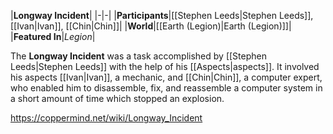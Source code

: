 |**Longway Incident**|
|-|-|
|**Participants**|[[Stephen Leeds\|Stephen Leeds]], [[Ivan\|Ivan]], [[Chin\|Chin]]|
|**World**|[[Earth (Legion)\|Earth (Legion)]]|
|**Featured In**|*Legion*|

The **Longway Incident** was a task accomplished by [[Stephen Leeds\|Stephen Leeds]] with the help of his [[Aspects\|aspects]].
It involved his aspects [[Ivan\|Ivan]], a mechanic, and [[Chin\|Chin]], a computer expert, who enabled him to disassemble, fix, and reassemble a computer system in a short amount of time which stopped an explosion.



https://coppermind.net/wiki/Longway_Incident